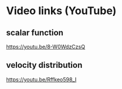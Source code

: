 # Video links (YouTube)
## scalar function
https://youtu.be/8-W0WdzCzsQ
## velocity distribution
https://youtu.be/Rffkeo598_I
